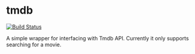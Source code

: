 # tmdb
[![Build Status](https://travis-ci.org/shubhanshu/tmdb.svg?branch=master)](https://travis-ci.org/shubhanshu/tmdb)

A simple wrapper for interfacing with Tmdb API. Currently it only supports searching for a movie.

